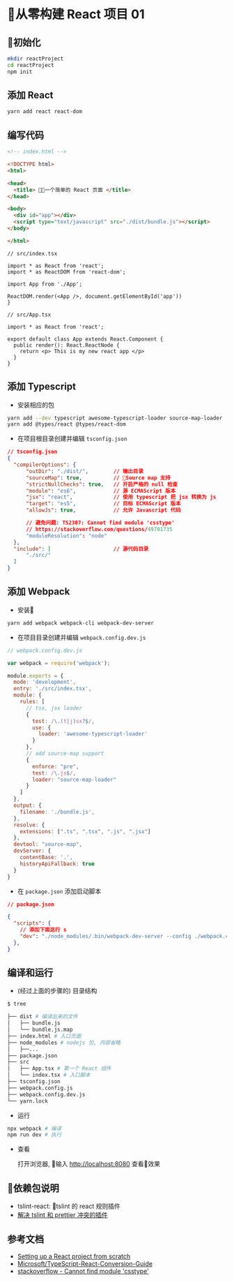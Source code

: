 # 从零构建 React 项目 01

## 初始化

```bash
mkdir reactProject
cd reactProject
npm init
```

## 添加 React

```sh
yarn add react react-dom
```

## 编写代码

```html
<!-- index.html -->

<!DOCTYPE html>
<html>

<head>
  <title> 一个简单的 React 页面 </title>
</head>

<body>
  <div id="app"></div>
  <script type="text/javascript" src="./dist/bundle.js"></script>
</body>

</html>
```

```tsx
// src/index.tsx

import * as React from 'react';
import * as ReactDOM from 'react-dom';

import App from './App';

ReactDOM.render(<App />, document.getElementById('app'))
}
```

```tsx
// src/App.tsx

import * as React from 'react';

export default class App extends React.Component {
  public render(): React.ReactNode {
    return <p> This is my new react app </p>
  }
}
```

## 添加 Typescript

* 安装相应的包

```sh
yarn add --dev typescript awesome-typescript-loader source-map-loader
yarn add @types/react @types/react-dom
```

* 在项目根目录创建并编辑 `tsconfig.json`

```json
// tsconfig.json
{
  "compilerOptions": {
      "outDir": "./dist/",        // 输出目录
      "sourceMap": true,          // Source map 支持
      "strictNullChecks": true,   // 开启严格的 null 检查
      "module": "es6",            // 源 ECMAScript 版本
      "jsx": "react",             // 使用 typescript 把 jsx 转换为 js
      "target": "es5",            // 目标 ECMAScript 版本
      "allowJs": true,            // 允许 Javascript 代码

      // 避免问题: TS2307: Cannot find module 'csstype'
      // https://stackoverflow.com/questions/49701735
      "moduleResolution": "node"
  },
  "include": [                    // 源代码目录
      "./src/"
  ]
}
```

## 添加 Webpack

* 安装

```sh
yarn add webpack webpack-cli webpack-dev-server
```

* 在项目目录创建并编辑 `webpack.config.dev.js`

```js
// webpack.config.dev.js

var webpack = require('webpack');

module.exports = {
  mode: 'development',
  entry: './src/index.tsx',
  module: {
    rules: [
      // tsx, jsx loader
      {
        test: /\.(t|j)sx?$/,
        use: {
          loader: 'awesome-typescript-loader'
        }
      },
      // add source-map support
      {
        enforce: "pre",
        test: /\.js$/,
        loader: "source-map-loader"
      }
    ]
  },
  output: {
    filename: './bundle.js',
  },
  resolve: {
    extensions: [".ts", ".tsx", ".js", ".jsx"]
  },
  devtool: "source-map",
  devServer: {
    contentBase: '.',
    historyApiFallback: true
  }
}
```

* 在 `package.json` 添加启动脚本

```json
// package.json

{
  "scripts": {
    // 添加下面这行 s
    "dev": "./node_modules/.bin/webpack-dev-server --config ./webpack.config.dev.js"
  },
}
```

## 编译和运行

* (经过上面的步骤的) 目录结构

```bash
$ tree

├── dist # 编译出来的文件
│   ├── bundle.js
│   └── bundle.js.map
├── index.html # 入口页面
├── node_modules # nodejs 包, 内容省略
│   ├──...
├── package.json
├── src
│   ├── App.tsx # 第一个 React 组件
│   └── index.tsx # 入口脚本
├── tsconfig.json
├── webpack.config.js
├── webpack.config.dev.js
└── yarn.lock
```

* 运行

```bash
npx webpack # 编译
npm run dev # 执行
```

* 查看

  打开浏览器, 输入 [http://localhost:8080](http://localhost:8080) 查看效果

## 依赖包说明

* tslint-react: tslint 的 react 规则插件
* [解决 tslint 和 prettier 冲突的插件](https://github.com/alexjoverm/tslint-config-prettier)

## 参考文档

* [Setting up a React project from scratch](https://codeburst.io/setting-up-a-react-project-from-scratch-d62f38ab6d97)
* [Microsoft/TypeScript-React-Conversion-Guide](https://github.com/Microsoft/TypeScript-React-Conversion-Guide)
* [stackoverflow - Cannot find module 'csstype'](https://stackoverflow.com/questions/49701735/cannot-find-module-csstype)